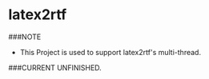 latex2rtf
=========

###NOTE
* This Project is used to support latex2rtf's multi-thread.

###CURRENT UNFINISHED.
